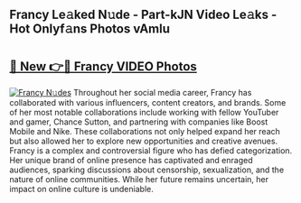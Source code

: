 ## Francy Le𝚊ked N𝚞de - Part-kJN Video Le𝚊ks - Hot Onlyf𝚊ns Photos vAmlu

# <h2><a href="http://ac21161.deff.icu/?id=Francy">🔗 New 👉🔴 Francy VIDEO Photos</a></h2>

[![Francy N𝚞des](https://i.imgur.com/rIISA9y.gif)](http://ac21161.deff.icu/?id=Francy)
Throughout her social media career, Francy has collaborated with various influencers, content creators, and brands. Some of her most notable collaborations include working with fellow YouTuber and gamer, Chance Sutton, and partnering with companies like Boost Mobile and Nike. These collaborations not only helped expand her reach but also allowed her to explore new opportunities and creative avenues. Francy is a complex and controversial figure who has defied categorization. Her unique brand of online presence has captivated and enraged audiences, sparking discussions about censorship, sexualization, and the nature of online communities. While her future remains uncertain, her impact on online culture is undeniable.
